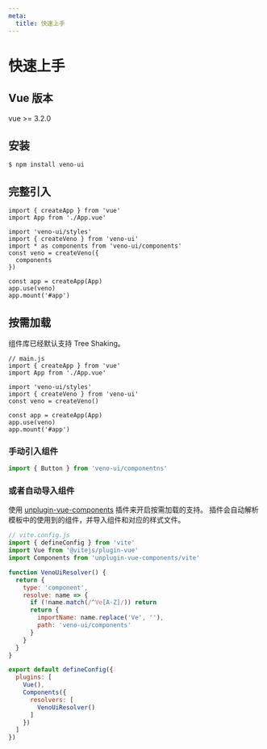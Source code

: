 ```yaml
---
meta:
  title: 快速上手
---
```


# 快速上手


## Vue 版本

vue >= 3.2.0

## 安装

```shell
$ npm install veno-ui
```

## 完整引入

```js{4-9,12}
import { createApp } from 'vue'
import App from './App.vue'

import 'veno-ui/styles'
import { createVeno } from 'veno-ui'
import * as components from 'veno-ui/components'
const veno = createVeno({
  components
})

const app = createApp(App)
app.use(veno)
app.mount('#app')
```

## 按需加载

组件库已经默认支持 Tree Shaking。

```js{5-7,10}
// main.js
import { createApp } from 'vue'
import App from './App.vue'

import 'veno-ui/styles'
import { createVeno } from 'veno-ui'
const veno = createVeno()

const app = createApp(App)
app.use(veno)
app.mount('#app')
```

### 手动引入组件

```js
import { Button } from 'veno-ui/componentns'
```

### 或者自动导入组件

使用 [unplugin-vue-components](https://github.com/antfu/unplugin-vue-components) 插件来开启按需加载的支持。
插件会自动解析模板中的使用到的组件，并导入组件和对应的样式文件。

```js
// vite.config.js
import { defineConfig } from 'vite'
import Vue from '@vitejs/plugin-vue'
import Components from 'unplugin-vue-components/vite'

function VenoUiResolver() {
  return {
    type: 'component',
    resolve: name => {
      if (!name.match(/^Ve[A-Z]/)) return
      return {
        importName: name.replace('Ve', ''),
        path: 'veno-ui/components'
      }
    }
  }
}

export default defineConfig({
  plugins: [
    Vue(),
    Components({
      resolvers: [
        VenoUiResolver()
      ]
    })
  ]
})
```